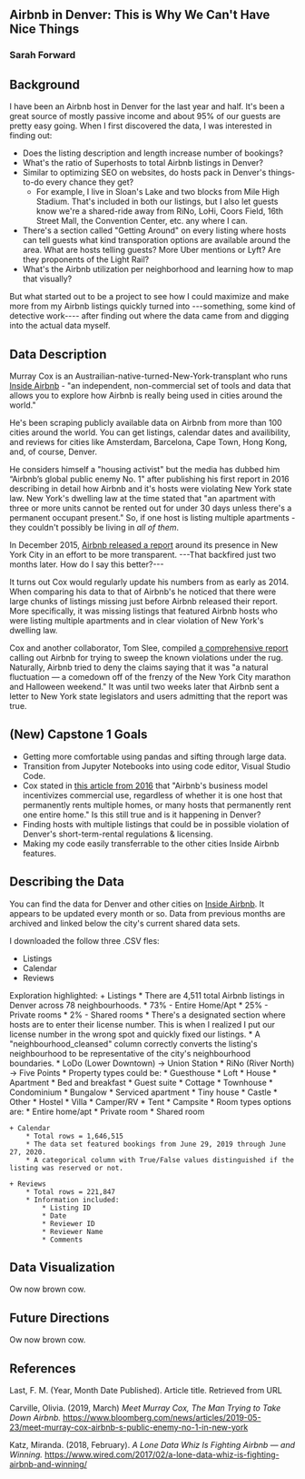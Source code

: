 ## Airbnb in Denver: This is Why We Can't Have Nice Things
### Sarah Forward

Background
------
I have been an Airbnb host in Denver for the last year and half. It's been a great source of mostly passive income and about 95% of our guests are pretty easy going. When I first discovered the data, I was interested in finding out:
+ Does the listing description and length increase number of bookings? 
+ What's the ratio of Superhosts to total Airbnb listings in Denver? 
+ Similar to optimizing SEO on websites, do hosts pack in Denver's things-to-do every chance they get?
    * For example, I live in Sloan's Lake and two blocks from Mile High Stadium. That's included in both our listings, but I also let guests know we're a shared-ride away from RiNo, LoHi, Coors Field, 16th Street Mall, the Convention Center, etc. any where I can. 
+ There's a section called "Getting Around" on every listing where hosts can tell guests what kind transporation options are available around the area. What are hosts telling guests? More Uber mentions or Lyft? Are they proponents of the Light Rail? 
+ What's the Airbnb utilization per neighborhood and learning how to map that visually?

But what started out to be a project to see how I could maximize and make more from my Airbnb listings quickly turned into ---something, some kind of detective work---- after finding out where the data came from and digging into the actual data myself. 

Data Description
------
Murray Cox is an Austrailian-native-turned-New-York-transplant who runs [Inside Airbnb](http://insideairbnb.com/about.html) - "an independent, non-commercial set of tools and data that allows you to explore how Airbnb is really being used in cities around the world."

He's been scraping publicly available data on Airbnb from more than 100 cities around the world. You can get listings, calendar dates and availibility, and reviews for cities like Amsterdam, Barcelona, Cape Town, Hong Kong, and, of course, Denver. 

He considers himself a "housing activist" but the media has dubbed him “Airbnb’s global public enemy No. 1" after publishing his first report in 2016 describing in detail how Airbnb and it's hosts were violating New York state law. New York's dwelling law at the time stated that "an apartment with three or more units cannot be rented out for under 30 days unless there's a permanent occupant present." So, if one host is listing multiple apartments - they couldn't possibly be living in *all of them*.  

In December 2015, [Airbnb released a report](https://www.nytimes.com/2015/12/02/technology/airbnb-releases-trove-of-new-york-city-home-sharing-data.html?module=inline) around its presence in New York City in an effort to be more transparent. ---That backfired just two months later. How do I say this better?---

It turns out Cox would regularly update his numbers from as early as 2014. When comparing his data to that of Airbnb's he noticed that there were large chunks of listings missing just before Airbnb released their report. More specifically, it was missing listings that featured Airbnb hosts who were listing multiple apartments and in clear violation of New York's dwelling law. 

Cox and another collaborator, Tom Slee, compiled [a comprehensive report](http://insideairbnb.com/reports/how-airbnbs-data-hid-the-facts-in-new-york-city.pdf) calling out Airbnb for trying to sweep the known violations under the rug. Naturally, Airbnb tried to deny the claims saying that it was "a natural fluctuation — a comedown off of the frenzy of the New York City marathon and Halloween weekend." It was until two weeks later that Airbnb sent a letter to New York state legislators and users admitting that the report was true. 

(New) Capstone 1 Goals
------
+ Getting more comfortable using pandas and sifting through large data.
+ Transition from Jupyter Notebooks into using code editor, Visual Studio Code.
+ Cox stated in [this article from 2016](http://insideairbnb.com/nyc-the-war-against-commercial-listings-continues/) that "Airbnb's business model incentivizes commercial use, regardless of whether it is one host that permanently rents multiple homes, or many hosts that permanently rent one entire home." Is this still true and is it happening in Denver?
+ Finding hosts with multiple listings that could be in possible violation of Denver's short-term-rental regulations & licensing.
+ Making my code easily transferrable to the other cities Inside Airbnb features.

Describing the Data
------
You can find the data for Denver and other cities on [Inside Airbnb](http://insideairbnb.com/get-the-data.html). It appears to be updated every month or so. Data from previous months are archived and linked below the city's current shared data sets.

I downloaded the follow three .CSV fles:
+ Listings
+ Calendar
+ Reviews

Exploration highlighted:
    + Listings
        * There are 4,511 total Airbnb listings in Denver across 78 neighbourhoods.
            * 73% - Entire Home/Apt
            * 25% - Private rooms
            * 2%  - Shared rooms
        * There's a designated section where hosts are to enter their license number. This is when I realized I put our license number in the wrong spot and quickly fixed our listings.
        * A "neighbourhood_cleansed" column correctly converts the listing's neighbourhood to be representative of the city's neighbourhood boundaries.
            * LoDo (Lower Downtown) -> Union Station
            * RiNo (River North)    -> Five Points
        * Property types could be:
            * Guesthouse
            * Loft 
            * House
            * Apartment
            * Bed and breakfast
            * Guest suite
            * Cottage
            * Townhouse
            * Condominium
            * Bungalow
            * Serviced apartment
            * Tiny house
            * Castle
            * Other
            * Hostel
            * Villa
            * Camper/RV
            * Tent
            * Campsite
        * Room types options are:
            * Entire home/apt
            * Private room
            * Shared room

    + Calendar
        * Total rows = 1,646,515 
        * The data set featured bookings from June 29, 2019 through June 27, 2020. 
        * A categorical column with True/False values distinguished if the listing was reserved or not.
   
    + Reviews
        * Total rows = 221,847
        * Information included:
            * Listing ID
            * Date
            * Reviewer ID
            * Reviewer Name
            * Comments


Data Visualization
------
Ow now brown cow.

Future Directions
------
Ow now brown cow.

References
------
Last, F. M. (Year, Month Date Published). Article title. Retrieved from URL

Carville, Olivia. (2019, March) *Meet Murray Cox, The Man Trying to Take Down Airbnb.* https://www.bloomberg.com/news/articles/2019-05-23/meet-murray-cox-airbnb-s-public-enemy-no-1-in-new-york

Katz, Miranda. (2018, February). *A Lone Data Whiz Is Fighting Airbnb — and Winning.* https://www.wired.com/2017/02/a-lone-data-whiz-is-fighting-airbnb-and-winning/